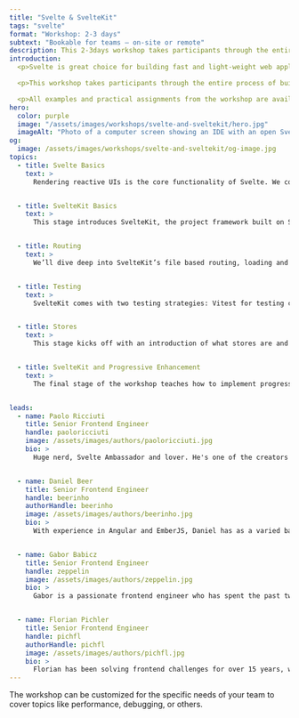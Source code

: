 ```yaml
---
title: "Svelte & SvelteKit"
tags: "svelte"
format: "Workshop: 2-3 days"
subtext: "Bookable for teams – on-site or remote"
description: This 2-3days workshop takes participants through the entire process of building a complete, real-world application and teaches the theoretical concepts along the way. Each topic is introduced via an in-depth presentation followed by a practice exercise.
introduction:
  <p>Svelte is great choice for building fast and light-weight web applications. Its unique approach of generating reactive code at compile time instead of relying on a runtime, moves work out of the browser and results in highly efficient code. Combined with SvelteKit, it enables engineers to build large applications with ease while being able to choose among patterns like SPA, MPA, SSR, SSG on a per-route basis.</p>

  <p>This workshop takes participants through the entire process of building a complete, real-world application and teaches the theoretical concepts along the way. Each topic is introduced via an in-depth presentation followed by a practice exercise.</p>

  <p>All examples and practical assignments from the workshop are available publicly on GitHub.</p>
hero:
  color: purple
  image: "/assets/images/workshops/svelte-and-sveltekit/hero.jpg"
  imageAlt: "Photo of a computer screen showing an IDE with an open Svelte project"
og:
  image: /assets/images/workshops/svelte-and-sveltekit/og-image.jpg
topics:
  - title: Svelte Basics
    text: >
      Rendering reactive UIs is the core functionality of Svelte. We cover Svelte’s unique approach to reactivity, the <code>$</code> syntax and its template language. We then look into writing Svelte components, accepting props, and its CSS scoping feature.


  - title: SvelteKit Basics
    text: >
      This stage introduces SvelteKit, the project framework built on Svelte. We cover project creation and management, SvelteKit’s file system as well as creating and managing pages.


  - title: Routing
    text: >
      We’ll dive deep into SvelteKit’s file based routing, loading and displaying data as well as topics like route grouping, route params and redirects.


  - title: Testing
    text: >
      SvelteKit comes with two testing strategies: Vitest for testing components in isolation and Playwright for end-to-end testing. We cover both in depth and present approaches for testing real applications.


  - title: Stores
    text: >
      This stage kicks off with an introduction of what stores are and how they work. We continue with looking into implementing the three main stores: writable, readable, and derived.


  - title: SvelteKit and Progressive Enhancement
    text: >
      The final stage of the workshop teaches how to implement progressive enhancement with forms. We cover how to send data to an API, how to validate forms, what server folders are, and give a brief introduction into hooks. We close by looking into how to implement authentication.


leads:
  - name: Paolo Ricciuti
    title: Senior Frontend Engineer
    handle: paoloricciuti
    image: /assets/images/authors/paoloricciuti.jpg
    bio: >
      Huge nerd, Svelte Ambassador and lover. He's one of the creators of <a href="https://sveltelab.dev">sveltelab.dev</a> - a REPL for SvelteKit - built during the first Svelte hackathon that granted him and his co-creator the first place for best integration.


  - name: Daniel Beer
    title: Senior Frontend Engineer
    handle: beerinho
    authorHandle: beerinho
    image: /assets/images/authors/beerinho.jpg
    bio: >
      With experience in Angular and EmberJS, Daniel has as a varied background in JS Frameworks and enjoys exploring new technologies. He has used SvelteKit on multiple projects with great success.


  - name: Gabor Babicz
    title: Senior Frontend Engineer
    handle: zeppelin
    image: /assets/images/authors/zeppelin.jpg
    bio: >
      Gabor is a passionate frontend engineer who has spent the past two decades designing interfaces, merging functionality and aesthetics to create remarkable digital experiences.


  - name: Florian Pichler
    title: Senior Frontend Engineer
    handle: pichfl
    authorHandle: pichfl
    image: /assets/images/authors/pichfl.jpg
    bio: >
      Florian has been solving frontend challenges for over 15 years, with all tools that became available. He has built and coached design and development teams of all sizes.
---
```


<!--break-->

The workshop can be customized for the specific needs of your team to cover topics like performance, debugging, or others.
